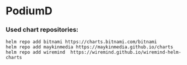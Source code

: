 # PodiumD

### Used chart repositories:

    helm repo add bitnami https://charts.bitnami.com/bitnami
    helm repo add maykinmedia https://maykinmedia.github.io/charts
    helm repo add wiremind  https://wiremind.github.io/wiremind-helm-charts